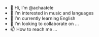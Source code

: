 - 👋 Hi, I’m @achaatele
- 👀 I’m interested in music and languages
- 🌱 I’m currently learning English
- 💞️ I’m looking to collaborate on ...
- 📫 How to reach me ...

<!---
achaatele/achaatele is a ✨ special ✨ repository because its `README.md` (this file) appears on your GitHub profile.
You can click the Preview link to take a look at your changes.
--->
